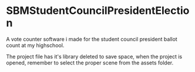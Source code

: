 # SBMStudentCouncilPresidentElection
A vote counter software i made for the student council president ballot count at my highschool.

The project file has it's library deleted to save space, when the project is opened, remember to select the proper scene from the assets folder.
